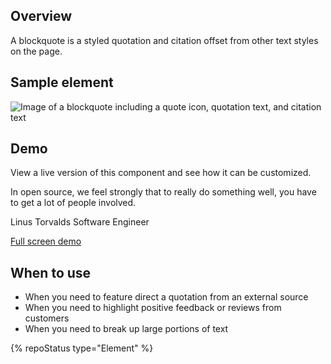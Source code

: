 ## Overview
A blockquote is a styled quotation and citation offset from other text styles on the page.

## Sample element

<uxdot-example width-adjustment="593px">
  <img src="{{ './blockquote-sample.png' | url }}" alt="Image of a blockquote including a quote icon, quotation text, and citation text">
</uxdot-example>

## Demo

View a live version of this component and see how it can be customized.

<uxdot-example width-adjustment="593px">
  <rh-blockquote>
    <p>In open source, we feel strongly that to really do something well, you have to get a lot of people involved.</p>
    <span slot="author">Linus Torvalds</span>
    <span slot="title">Software Engineer</span>
  </rh-blockquote>
</uxdot-example>

<rh-cta><a href="{{ './demo/' | url }}">Full screen demo</a></rh-cta>
  
## When to use

- When you need to feature direct a quotation from an external source
- When you need to highlight positive feedback or reviews from customers
- When you need to break up large portions of text

{% repoStatus type="Element" %}

